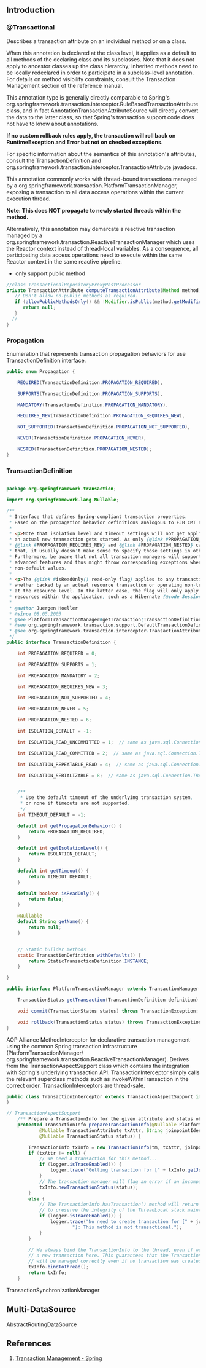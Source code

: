 ## Introduction

### @Transactional

Describes a transaction attribute on an individual method or on a class.

When this annotation is declared at the class level, it applies as a default to all methods of the declaring class and its subclasses. Note that it does not apply to ancestor classes up the class hierarchy; inherited methods need to be locally redeclared in order to participate in a subclass-level annotation. For details on method visibility constraints, consult the Transaction Management  section of the reference manual.

This annotation type is generally directly comparable to Spring's org.springframework.transaction.interceptor.RuleBasedTransactionAttribute class, and in fact AnnotationTransactionAttributeSource will directly convert the data to the latter class, so that Spring's transaction support code does not have to know about annotations. 

**If no custom rollback rules apply, the transaction will roll back on RuntimeException and Error but not on checked exceptions.**

For specific information about the semantics of this annotation's attributes, consult the TransactionDefinition and org.springframework.transaction.interceptor.TransactionAttribute javadocs.

This annotation commonly works with thread-bound transactions managed by a org.springframework.transaction.PlatformTransactionManager, exposing a transaction to all data access operations within the current execution thread. 

**Note: This does NOT propagate to newly started threads within the method.**

Alternatively, this annotation may demarcate a reactive transaction managed by a org.springframework.transaction.ReactiveTransactionManager which uses the Reactor context instead of thread-local variables. As a consequence, all participating data access operations need to execute within the same Reactor context in the same reactive pipeline.


- only support public method

```java
//class TransactionalRepositoryProxyPostProcessor
private TransactionAttribute computeTransactionAttribute(Method method, Class<?> targetClass) {
   // Don't allow no-public methods as required.
   if (allowPublicMethodsOnly() && !Modifier.isPublic(method.getModifiers())) {
      return null;
   }
  //
}
```







### Propagation
Enumeration that represents transaction propagation behaviors for use TransactionDefinition interface.

```java
public enum Propagation {

	REQUIRED(TransactionDefinition.PROPAGATION_REQUIRED),

	SUPPORTS(TransactionDefinition.PROPAGATION_SUPPORTS),

	MANDATORY(TransactionDefinition.PROPAGATION_MANDATORY),

	REQUIRES_NEW(TransactionDefinition.PROPAGATION_REQUIRES_NEW),

	NOT_SUPPORTED(TransactionDefinition.PROPAGATION_NOT_SUPPORTED),

	NEVER(TransactionDefinition.PROPAGATION_NEVER),

	NESTED(TransactionDefinition.PROPAGATION_NESTED);
}
```


### TransactionDefinition
```java

package org.springframework.transaction;

import org.springframework.lang.Nullable;

/**
 * Interface that defines Spring-compliant transaction properties.
 * Based on the propagation behavior definitions analogous to EJB CMT attributes.
 *
 * <p>Note that isolation level and timeout settings will not get applied unless
 * an actual new transaction gets started. As only {@link #PROPAGATION_REQUIRED},
 * {@link #PROPAGATION_REQUIRES_NEW} and {@link #PROPAGATION_NESTED} can cause
 * that, it usually doesn't make sense to specify those settings in other cases.
 * Furthermore, be aware that not all transaction managers will support those
 * advanced features and thus might throw corresponding exceptions when given
 * non-default values.
 *
 * <p>The {@link #isReadOnly() read-only flag} applies to any transaction context,
 * whether backed by an actual resource transaction or operating non-transactionally
 * at the resource level. In the latter case, the flag will only apply to managed
 * resources within the application, such as a Hibernate {@code Session}.
 *
 * @author Juergen Hoeller
 * @since 08.05.2003
 * @see PlatformTransactionManager#getTransaction(TransactionDefinition)
 * @see org.springframework.transaction.support.DefaultTransactionDefinition
 * @see org.springframework.transaction.interceptor.TransactionAttribute
 */
public interface TransactionDefinition {

	int PROPAGATION_REQUIRED = 0;

	int PROPAGATION_SUPPORTS = 1;

	int PROPAGATION_MANDATORY = 2;

	int PROPAGATION_REQUIRES_NEW = 3;

	int PROPAGATION_NOT_SUPPORTED = 4;

	int PROPAGATION_NEVER = 5;

	int PROPAGATION_NESTED = 6;

	int ISOLATION_DEFAULT = -1;

	int ISOLATION_READ_UNCOMMITTED = 1;  // same as java.sql.Connection.TRANSACTION_READ_UNCOMMITTED;

	int ISOLATION_READ_COMMITTED = 2;  // same as java.sql.Connection.TRANSACTION_READ_COMMITTED;

	int ISOLATION_REPEATABLE_READ = 4;  // same as java.sql.Connection.TRANSACTION_REPEATABLE_READ;

	int ISOLATION_SERIALIZABLE = 8;  // same as java.sql.Connection.TRANSACTION_SERIALIZABLE;


	/**
	 * Use the default timeout of the underlying transaction system,
	 * or none if timeouts are not supported.
	 */
	int TIMEOUT_DEFAULT = -1;

	default int getPropagationBehavior() {
		return PROPAGATION_REQUIRED;
	}

	default int getIsolationLevel() {
		return ISOLATION_DEFAULT;
	}

	default int getTimeout() {
		return TIMEOUT_DEFAULT;
	}

	default boolean isReadOnly() {
		return false;
	}

	@Nullable
	default String getName() {
		return null;
	}


	// Static builder methods
	static TransactionDefinition withDefaults() {
		return StaticTransactionDefinition.INSTANCE;
	}

}
```


```java
public interface PlatformTransactionManager extends TransactionManager {

    TransactionStatus getTransaction(TransactionDefinition definition) throws TransactionException;

    void commit(TransactionStatus status) throws TransactionException;

    void rollback(TransactionStatus status) throws TransactionException;
}
```

AOP Alliance MethodInterceptor for declarative transaction management using the common Spring transaction infrastructure (PlatformTransactionManager/ org.springframework.transaction.ReactiveTransactionManager).
Derives from the TransactionAspectSupport class which contains the integration with Spring's underlying transaction API. TransactionInterceptor simply calls the relevant superclass methods such as invokeWithinTransaction in the correct order.
TransactionInterceptors are thread-safe.
```java
public class TransactionInterceptor extends TransactionAspectSupport implements MethodInterceptor, Serializable {
}
```

```java
// TransactionAspectSupport
	/** Prepare a TransactionInfo for the given attribute and status object. */
	protected TransactionInfo prepareTransactionInfo(@Nullable PlatformTransactionManager tm,
			@Nullable TransactionAttribute txAttr, String joinpointIdentification,
			@Nullable TransactionStatus status) {

		TransactionInfo txInfo = new TransactionInfo(tm, txAttr, joinpointIdentification);
		if (txAttr != null) {
			// We need a transaction for this method...
			if (logger.isTraceEnabled()) {
				logger.trace("Getting transaction for [" + txInfo.getJoinpointIdentification() + "]");
			}
			// The transaction manager will flag an error if an incompatible tx already exists.
			txInfo.newTransactionStatus(status);
		}
		else {
			// The TransactionInfo.hasTransaction() method will return false. We created it only
			// to preserve the integrity of the ThreadLocal stack maintained in this class.
			if (logger.isTraceEnabled()) {
				logger.trace("No need to create transaction for [" + joinpointIdentification +
						"]: This method is not transactional.");
			}
		}

		// We always bind the TransactionInfo to the thread, even if we didn't create
		// a new transaction here. This guarantees that the TransactionInfo stack
		// will be managed correctly even if no transaction was created by this aspect.
		txInfo.bindToThread();
		return txInfo;
	}
```


TransactionSynchronizationManager


## Multi-DataSource

AbstractRoutingDataSource



## References
1. [Transaction Management - Spring](https://docs.spring.io/spring-framework/docs/current/reference/html/data-access.html#transaction)